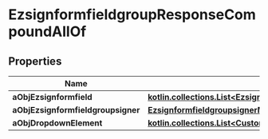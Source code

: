 
# EzsignformfieldgroupResponseCompoundAllOf

## Properties
Name | Type | Description | Notes
------------ | ------------- | ------------- | -------------
**aObjEzsignformfield** | [**kotlin.collections.List&lt;EzsignformfieldMinusResponseCompound&gt;**](EzsignformfieldMinusResponseCompound.md) |  | 
**aObjEzsignformfieldgroupsigner** | [**EzsignformfieldgroupsignerMinusResponseCompound**](EzsignformfieldgroupsignerMinusResponseCompound.md) |  | 
**aObjDropdownElement** | [**kotlin.collections.List&lt;CustomMinusDropdownElementMinusResponseCompound&gt;**](CustomMinusDropdownElementMinusResponseCompound.md) |  |  [optional]



